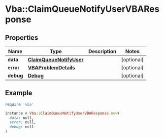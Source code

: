 # Vba::ClaimQueueNotifyUserVBAResponse

## Properties

| Name | Type | Description | Notes |
| ---- | ---- | ----------- | ----- |
| **data** | [**ClaimQueueNotifyUser**](ClaimQueueNotifyUser.md) |  | [optional] |
| **error** | [**VBAProblemDetails**](VBAProblemDetails.md) |  | [optional] |
| **debug** | [**Debug**](Debug.md) |  | [optional] |

## Example

```ruby
require 'vba'

instance = Vba::ClaimQueueNotifyUserVBAResponse.new(
  data: null,
  error: null,
  debug: null
)
```

